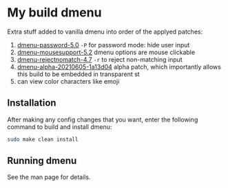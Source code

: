 # My build dmenu

Extra stuff added to vanilla dmenu into order of the applyed patches:

1. [dmenu-password-5.0](https://tools.suckless.org/dmenu/patches/password/dmenu-password-5.0.diff) `-P` for password mode: hide user input
2. [dmenu-mousesupport-5.2](https://tools.suckless.org/dmenu/patches/mouse-support/dmenu-mousesupport-5.2.diff) dmenu options are mouse clickable
3. [dmenu-rejectnomatch-4.7](https://tools.suckless.org/dmenu/patches/reject-no-match/dmenu-rejectnomatch-4.7.diff) `-r` to reject non-matching input
4. [dmenu-alpha-20210605-1a13d04](https://tools.suckless.org/dmenu/patches/alpha/dmenu-alpha-20210605-1a13d04.diff) alpha patch, which importantly allows this build to be embedded in transparent st
5. can view color characters like emoji

## Installation

After making any config changes that you want, enter the following command 
to build and install dmenu:
```sh
sudo make clean install
```

## Running dmenu

See the man page for details.
